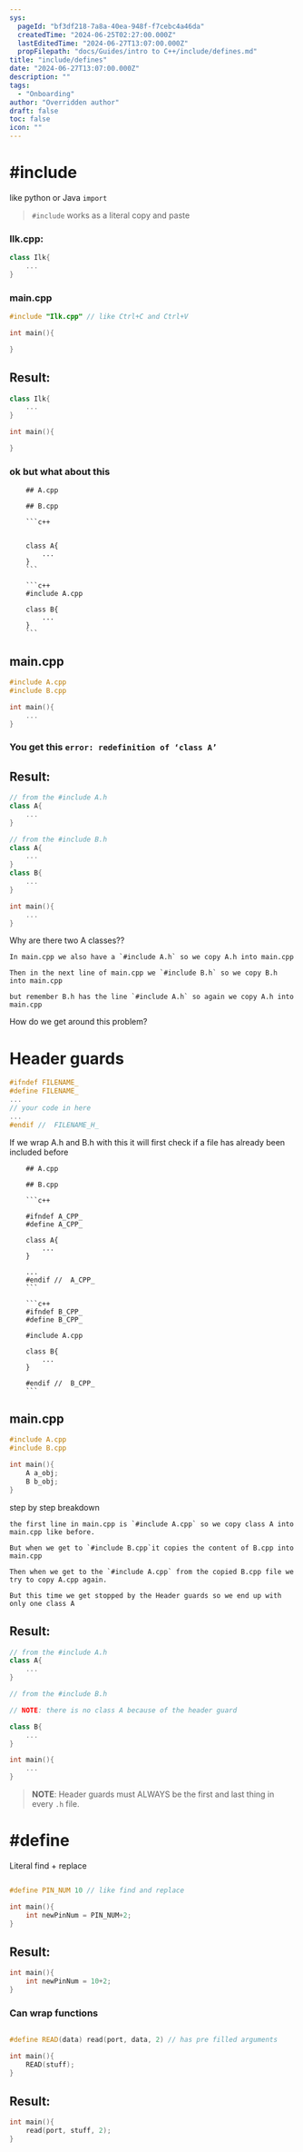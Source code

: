 ```yaml
---
sys:
  pageId: "bf3df218-7a8a-40ea-948f-f7cebc4a46da"
  createdTime: "2024-06-25T02:27:00.000Z"
  lastEditedTime: "2024-06-27T13:07:00.000Z"
  propFilepath: "docs/Guides/intro to C++/include/defines.md"
title: "include/defines"
date: "2024-06-27T13:07:00.000Z"
description: ""
tags:
  - "Onboarding"
author: "Overridden author"
draft: false
toc: false
icon: ""
---
```


# #include

like python or Java `import`

> `#include` works as a literal copy and paste

### Ilk.cpp:

```c++
class Ilk{
    ...
}

```

### main.cpp

```c++
#include "Ilk.cpp" // like Ctrl+C and Ctrl+V

int main(){

}

```

## Result:

```c++
class Ilk{
    ...
}

int main(){

}

```

### ok but what about this

		## A.cpp

		## B.cpp

		```c++
		
		
		class A{
			...
		}
		```

		```c++
		#include A.cpp
		
		class B{
			...
		}
		```

## main.cpp

```c++
#include A.cpp
#include B.cpp

int main(){
	...
}
```

### You get this `error: redefinition of ‘class A’`

## Result:

```c++
// from the #include A.h
class A{
	...
}

// from the #include B.h
class A{
	...
}
class B{
	...
}

int main(){
	...
}
```

Why are there two A classes??

	In main.cpp we also have a `#include A.h` so we copy A.h into main.cpp

	Then in the next line of main.cpp we `#include B.h` so we copy B.h into main.cpp

	but remember B.h has the line `#include A.h` so again we copy A.h into main.cpp

How do we get around this problem?

# Header guards

```c++
#ifndef FILENAME_
#define FILENAME_
...
// your code in here
...
#endif //  FILENAME_H_
```

If we wrap A.h and B.h with this it will first check if a file has already been included before

		## A.cpp

		## B.cpp

		```c++
		
		#ifndef A_CPP_
		#define A_CPP_
		
		class A{
			...
		}
		
		...
		#endif //  A_CPP_
		```

		```c++
		#ifndef B_CPP_
		#define B_CPP_
		
		#include A.cpp
		
		class B{
			...
		}
		
		#endif //  B_CPP_
		```

## main.cpp

```c++
#include A.cpp
#include B.cpp

int main(){
	A a_obj;
	B b_obj;
}
```

step by step breakdown

	the first line in main.cpp is `#include A.cpp` so we copy class A into main.cpp like before.

	But when we get to `#include B.cpp`it copies the content of B.cpp into main.cpp

	Then when we get to the `#include A.cpp` from the copied B.cpp file we try to copy A.cpp again.

	But this time we get stopped by the Header guards so we end up with only one class A

## Result:

```c++
// from the #include A.h
class A{
	...
}

// from the #include B.h

// NOTE: there is no class A because of the header guard

class B{
	...
}

int main(){
	...
}
```

> **NOTE**: Header guards must ALWAYS be the first and last thing in every `.h` file.

# #define

Literal find + replace

```c++

#define PIN_NUM 10 // like find and replace

int main(){
    int newPinNum = PIN_NUM+2;
}

```

## Result:

```c++
int main(){
    int newPinNum = 10+2;
}
```

### Can wrap functions

```c++

#define READ(data) read(port, data, 2) // has pre filled arguments

int main(){
	READ(stuff);
}

```

## Result:

```c++
int main(){
	read(port, stuff, 2);
}
```
